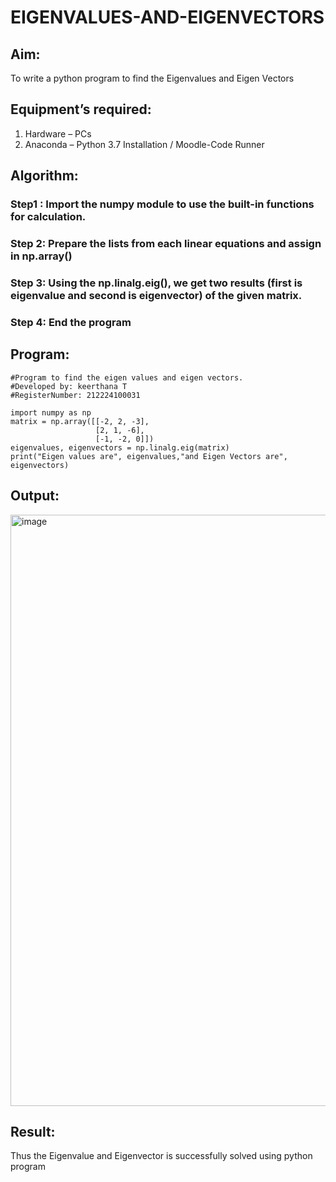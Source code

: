 # EIGENVALUES-AND-EIGENVECTORS
## Aim:
To write a python program to find the Eigenvalues and Eigen Vectors
## Equipment’s required:
1. 	Hardware – PCs
2. 	Anaconda – Python 3.7 Installation / Moodle-Code Runner
## Algorithm:
### Step1 : Import the numpy module to use the built-in functions for calculation.
### Step 2:  Prepare the lists from each linear equations and assign in np.array()
### Step 3: Using the np.linalg.eig(),  we get two results (first is eigenvalue and second is eigenvector) of the given matrix.
### Step 4:  End the program

## Program:
```
#Program to find the eigen values and eigen vectors.
#Developed by: keerthana T
#RegisterNumber: 212224100031

import numpy as np
matrix = np.array([[-2, 2, -3],
                   [2, 1, -6],
                   [-1, -2, 0]])
eigenvalues, eigenvectors = np.linalg.eig(matrix)
print("Eigen values are", eigenvalues,"and Eigen Vectors are", eigenvectors)
```

## Output:

<img width="1324" height="946" alt="image" src="https://github.com/user-attachments/assets/2bbe12e8-377a-4ee6-b5f8-1d5a4ad164c0" />

## Result:
Thus the Eigenvalue and Eigenvector is successfully solved using python program
